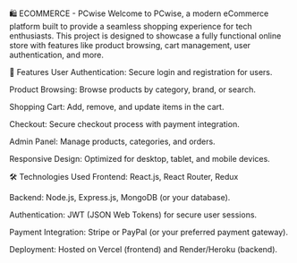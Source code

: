 🛍️ ECOMMERCE - PCwise
Welcome to PCwise, a modern eCommerce platform built to provide a seamless shopping experience for tech enthusiasts. This project is designed to showcase a fully functional online store with features like product browsing, cart management, user authentication, and more.

🌟 Features
User Authentication: Secure login and registration for users.

Product Browsing: Browse products by category, brand, or search.

Shopping Cart: Add, remove, and update items in the cart.

Checkout: Secure checkout process with payment integration.

Admin Panel: Manage products, categories, and orders.

Responsive Design: Optimized for desktop, tablet, and mobile devices.

🛠️ Technologies Used
Frontend: React.js, React Router, Redux

Backend: Node.js, Express.js, MongoDB (or your database).

Authentication: JWT (JSON Web Tokens) for secure user sessions.

Payment Integration: Stripe or PayPal (or your preferred payment gateway).

Deployment: Hosted on Vercel (frontend) and Render/Heroku (backend).
